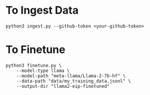 # To Ingest Data

```
python3 ingest.py --github-token <your-github-token>
```

# To Finetune

```
python3 finetune.py \
    --model-type llama \
    --model-path "meta-llama/Llama-2-7b-hf" \
    --data-path "data/my_training_data.jsonl" \
    --output-dir "llama2-eip-finetuned"
```

